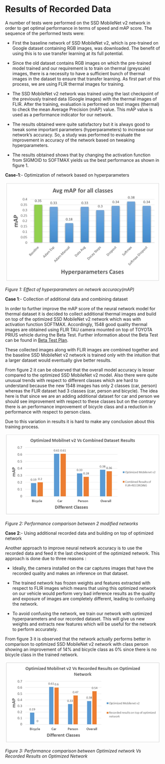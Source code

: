 # Results of Recorded Data

A number of tests were performed on the SSD MobileNet v2 network in order to get optimal performance in terms of speed and mAP score. The sequence of the performed tests were:

- First the baseline network of SSD MobileNet v2, which is pre-trained on Google dataset containing RGB images, was downloaded. The benefit of using this is to use transfer learning at its full potential.
- Since the old dataset contains RGB images on which the pre-trained model trained and our requirement is to train on thermal (greyscale) images, there is a necessity to have a sufficient bunch of thermal images in the dataset to ensure that transfer learning. As first part of this process, we are using FLIR thermal images for training.

- The SSD MobileNet v2 network was trained using the last checkpoint of the previously trained data (Google images) with the thermal images of FLIR. After the training, evaluation is performed on test images (thermal) to check the mean Average Precision (mAP) value. This mAP value is used as a performance indicator for our network.
- The results obtained were quite satisfactory but it is always good to tweak some important parameters (hyperparameters) to increase our network’s accuracy. So, a study was performed to evaluate the improvement in accuracy of the network based on tweaking hyperparameters.

- The results obtained shows that by changing the activation function from SIGMOID to SOFTMAX yields us the best performance as shown in figure 1.

 

**Case-1**:- Optimization of network based on hyperparameters

![img](doc_images/hyperparameters.jpeg)

*Figure 1: Effect of hyperparameters on network accuracy(mAP)*

**Case 1**:- Collection of additional data and combining dataset 

In order to further improve the mAP score of the neural network model for thermal dataset it is decided to collect additional thermal images and build on top of the optimized SSD MobileNet v2 network which was with activation function SOFTMAX. Accordingly, 1548 good quality thermal images are obtained using FLIR TAU camera mounted on top of TOYOTA PRIUS vehicle during the Beta Test. Further information about the Beta Test can be found in [Beta Test Plan](../../../testing_and_results/beta_test_plan/).

These collected images along with FLIR images are combined together and the baseline SSD MobileNet v2 network is trained only with the intuition that a larger dataset would eventually give better results.

From figure 2 it can be observed that the overall model accuracy is lesser compared to the optimized SSD MobileNet v2 model. Also there were quite unusual trends with respect to different classes which are hard to understand because the new 1548 images has only 2 classes (car, person) whereas the FLIR dataset had 3 classes (car, person and bicycle). The idea here is that since we are an adding additional dataset for car and person we should see improvement with respect to these classes but on the contrary there is an performance improvement of bicycle class and a reduction in performance with respect to person class. 

Due to this variation in results it is hard to make any conclusion about this training process.

![img](doc_images/combined_results.jpeg)

*Figure 2: Performance comparison between 2 modified networks*

**Case 2**:- Using additional recorded data and building on top of optimized network

Another approach to improve neural network accuracy is to use the recorded data and feed it the last checkpoint of the optimized network. This approach is done due to three reasons : 

- Ideally, the camera installed on the car captures images that have the recorded quality and makes an inference on that dataset.
- The trained network has frozen weights and features extracted with respect to FLIR images which means that using this optimized network on our vehicle would perform very bad inference results as the quality and exposure of images are completely different, leading to confusing the network.

- To avoid confusing the network, we train our network with optimized hyperparameters and our recorded dataset. This will give us new weights and extracts new features which will be useful for the network to perform accurately.

From figure 3 it is observed that the network actually performs better in comparison to optimized SSD MobileNet v2 network with class person showing an improvement of 14% and bicycle class as 0% since there is no bicycle class in the trained network.

![img](doc_images/recorded_results.jpeg)

*Figure 3: Performance comparison between Optimized network Vs Recorded Results on Optimized Network*

 

 

 
